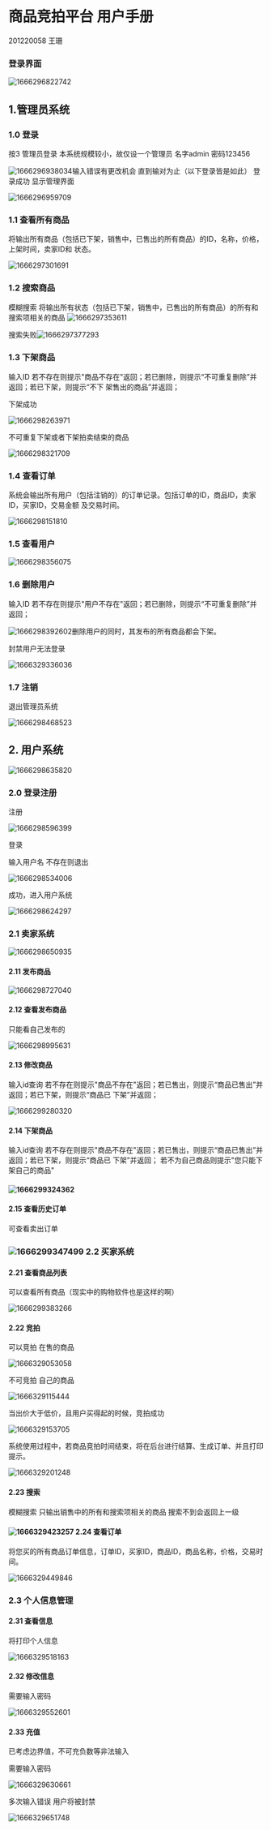 # 商品竞拍平台 用户手册

201220058 王珊

### 登录界面

![1666296822742](用户手册/1666296822742.png)

## 1.管理员系统

### 1.0 登录

按3 管理员登录
本系统规模较小，故仅设一个管理员
名字admin 密码123456

![1666296938034](用户手册/1666296938034.png)输入错误有更改机会 直到输对为止（以下登录皆是如此）
登录成功 显示管理界面

![1666296959709](用户手册/1666296959709.png)

### 1.1 查看所有商品

将输出所有商品（包括已下架，销售中，已售出的所有商品）的ID，名称，价格，上架时间，卖家ID和
状态。

![1666297301691](用户手册/1666297301691.png)

### 1.2 搜索商品

模糊搜索
将输出所有状态（包括已下架，销售中，已售出的所有商品）的所有和搜索项相关的商品
![1666297353611](用户手册/1666297353611.png)

搜索失败![1666297377293](用户手册/1666297377293.png)

### 1.3 下架商品

输入ID
若不存在则提示"商品不存在"返回；若已删除，则提示“不可重复删除”并返回；若已下架，则提示“不下
架售出的商品”并返回；

下架成功

![1666298263971](用户手册/1666298263971.png)

不可重复下架或者下架拍卖结束的商品

![1666298321709](用户手册/1666298321709.png)

### 1.4 查看订单

系统会输出所有用户（包括注销的）的订单记录。包括订单的ID，商品ID，卖家ID，买家ID，交易金额
及交易时间。

![1666298151810](用户手册/1666298151810.png)

### 1.5 查看用户

![1666298356075](用户手册/1666298356075.png)

### 1.6 删除用户

输入ID
若不存在则提示"用户不存在"返回；若已删除，则提示“不可重复删除”并返回；

![1666298392602](用户手册/1666298392602.png)删除用户的同时，其发布的所有商品都会下架。

封禁用户无法登录

![1666329336036](用户手册/1666329336036.png)

### 1.7 注销

退出管理员系统

![1666298468523](用户手册/1666298468523.png)

## 2.  用户系统

![1666298635820](用户手册/1666298635820.png)

###   2.0 登录注册

注册

![1666298596399](用户手册/1666298596399.png)

登录

输入用户名 不存在则退出

![1666298534006](用户手册/1666298534006.png)

成功，进入用户系统

![1666298624297](用户手册/1666298624297.png)

###   2.1 卖家系统

![1666298650935](用户手册/1666298650935.png)  

#### 2.11 发布商品

![1666298727040](用户手册/1666298727040.png)

####   2.12 查看发布商品

  只能看自己发布的

![1666298995631](用户手册/1666298995631.png)  

#### 2.13 修改商品

  输入id查询
  若不存在则提示"商品不存在"返回；若已售出，则提示“商品已售出”并返回；若已下架，则提示“商品已
  下架”并返回；

![1666299280320](用户手册/1666299280320.png)  

#### 2.14 下架商品

  输入id查询
  若不存在则提示"商品不存在"返回；若已售出，则提示“商品已售出”并返回；若已下架，则提示“商品已
  下架”并返回；
  若不为自己商品则提示"您只能下架自己的商品"

#### ![1666299324362](用户手册/1666299324362.png)  

#### 2.15 查看历史订单

  可查看卖出订单

### ![1666299347499](用户手册/1666299347499.png)  2.2 买家系统

####   2.21 查看商品列表

可以查看所有商品（现实中的购物软件也是这样的啊）

![1666299383266](用户手册/1666299383266.png)

#### 2.22 竞拍

可以竞拍 在售的商品

![1666329053058](用户手册/1666329053058.png)

不可竞拍 自己的商品

![1666329115444](用户手册/1666329115444.png)

当出价大于低价，且用户买得起的时候，竞拍成功

![1666329153705](用户手册/1666329153705.png)

系统使用过程中，若商品竞拍时间结束，将在后台进行结算、生成订单、并且打印提示。

![1666329201248](用户手册/1666329201248.png)

#### 2.23 搜索

  模糊搜索 
  只输出销售中的所有和搜索项相关的商品
  搜索不到会返回上一级

#### ![1666329423257](用户手册/1666329423257.png)  2.24 查看订单

  将您买的所有商品订单信息，订单ID，买家ID，商品ID，商品名称，价格，交易时间。

![1666329449846](用户手册/1666329449846.png)  

### 2.3 个人信息管理

#### 2.31 查看信息

将打印个人信息

![1666329518163](用户手册/1666329518163.png)

#### 2.32 修改信息

需要输入密码

![1666329552601](用户手册/1666329552601.png)



#### 2.33 充值

已考虑边界值，不可充负数等非法输入

需要输入密码

![1666329630661](用户手册/1666329630661.png)

多次输入错误  用户将被封禁

![1666329651748](用户手册/1666329651748.png)
